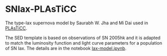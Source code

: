 # SNIax-PLAsTiCC
The type-Iax supernova model by Saurabh W. Jha and Mi Dai used in [PLAsTiCC](https://plasticc.org).

The SED template is based on observations of SN 2005hk and it is adapted to match the luminosity function and light curve parameters for a population of SN Iax. The details are in the notebook [Iax-model.ipynb](Iax-model.ipynb).
